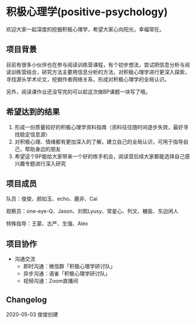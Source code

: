 # 积极心理学(positive-psychology)

欢迎大家一起深度的挖掘积极心理学，希望大家心向阳光，幸福常在。

## 项目背景

目前有很多小伙伴也在参与阅读训练营课程，有个初步想法，尝试把信息分析与阅读训练营结合，研究方法主要用信息分析的方法，对积极心理学进行更深入探索，寻找源头学术论文，挖掘作者网络关系，形成对积极心理学的全局认识。

另外，阅读课作业还没写完的可以趁这次做BP课题一块写了哦。

## 希望达到的结果

1. 形成一份质量较好的积极心理学资料指南（资料往往随时间逐步失效，最好寻找稳定信息源）
2. 对积极心理、情绪都有更加深入的了解，建立自己的全局认识，可用于指导自己，帮助身边的朋友
3. 希望这个BP能给大家带来一个好的练手机会，阅读营后续大家都能选择自己感兴趣专题进行深入研究

## 项目成员

队员：俊俊、颜如玉、echo、鹿非、Cai

观察员：one-eye-Q、Jason、刘熙Lyusy、常星心、列文、糖盐、东边闲人

特殊指导：王蒙、古严、生强、Alex

## 项目协作

- 沟通交流
  - 即时沟通：微信群「积极心理学研讨队」
  - 异步沟通：语雀「积极心理学研讨队」
  - 视频沟通：Zoom直播间

## Changelog

2020-05-03 俊俊创建